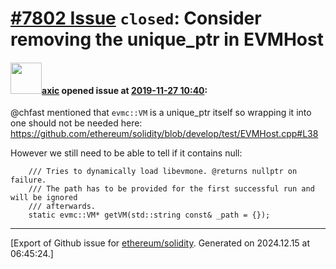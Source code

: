 # [\#7802 Issue](https://github.com/ethereum/solidity/issues/7802) `closed`: Consider removing the unique_ptr in EVMHost

#### <img src="https://avatars.githubusercontent.com/u/20340?v=4" width="50">[axic](https://github.com/axic) opened issue at [2019-11-27 10:40](https://github.com/ethereum/solidity/issues/7802):

@chfast mentioned that `evmc::VM` is a unique_ptr itself so wrapping it into one should not be needed here: https://github.com/ethereum/solidity/blob/develop/test/EVMHost.cpp#L38

However we still need to be able to tell if it contains null:
```
	/// Tries to dynamically load libevmone. @returns nullptr on failure.
	/// The path has to be provided for the first successful run and will be ignored
	/// afterwards.
	static evmc::VM* getVM(std::string const& _path = {});
```





-------------------------------------------------------------------------------



[Export of Github issue for [ethereum/solidity](https://github.com/ethereum/solidity). Generated on 2024.12.15 at 06:45:24.]
